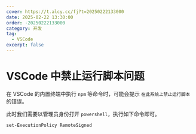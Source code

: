 ```yaml
---
cover: https://t.alcy.cc/fj?t=20250222133000
date: 2025-02-22 13:30:00
order: -20250222133000
category: 开发
tag:
  - VSCode
excerpt: false
---
```


# VSCode 中禁止运行脚本问题

在 VSCode 的内置终端中执行 `npm` 等命令时，可能会提示 `在此系统上禁止运行脚本` 的错误。

此时我们需要以管理员身份打开 `powershell`，执行如下命令即可。

```sh
set-ExecutionPolicy RemoteSigned
```